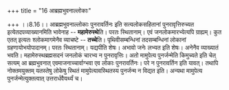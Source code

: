 +++
title = "16 आब्रह्मभुवनाल्लोकाः"

+++
।।8.16।। आब्रह्मभुवनाल्लोकाः पुनरावर्तिनः इति सत्यलोकसहितानां
पुनरावृत्तिरुच्यत इत्येतदपव्याख्यानमिति भावेनाह -- **महामेरुस्थे**ति।
परतः स्थितानाम्। एवं जनलोकमारभ्येत्यपि ग्राह्यम्। कुत एतत् इत्यतः
श्लोकमागमेनैव व्याचष्टे -- **तच्चे**ति। पृथिवीसम्बन्धिनां तदसम्बन्धिनां
लोकानां ग्रहणायोभयोपादानम्। परतः स्थितानाम्। यद्यपीति शेषः। अभावो जनेः
लभ्यत इति शेषः। अनेनैव व्याख्यातं भवति। महामेरुस्थब्रह्मसदनं जनलोकं
चारभ्य न पुनरावृत्तिः। अतो मामुपेत्य पुनर्जन्मेति किमुच्यते इति चेत्
सत्यम् आ ब्रह्मभुवनात् एवमाजनाच्चार्वाग्भवा एव लोकाः पुनरावर्तिनः। परे न
पुनरावर्तिन इति यावत्। तथापि नोक्तमयुक्तम् यतस्तेषु लोकेषु स्थितं
मामुपेत्यावस्थितस्य पुनर्जन्म न विद्यत इति। अन्यथा मामुपेत्य
पुनर्जन्मेत्युक्तत्वात् उत्तरार्धवैयर्थ्यं च।
